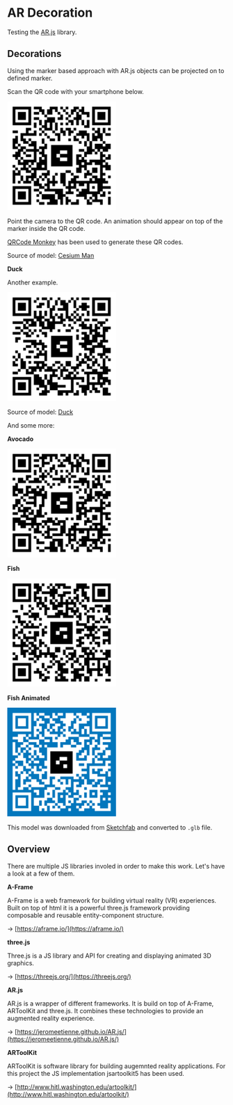 # AR Decoration

Testing the [AR.js](https://jeromeetienne.github.io/AR.js/) library.

## Decorations

Using the marker based approach with AR.js objects can be projected on to defined marker.

Scan the QR code with your smartphone below.

<img src="/assets/qr-code-example.png" width="250">

Point the camera to the QR code. An animation should appear on top of the marker inside the QR code.

[QRCode Monkey](https://www.qrcode-monkey.com/de) has been used to generate these QR codes.

Source of model: [Cesium Man](https://github.com/KhronosGroup/glTF-Sample-Models/tree/master/2.0/CesiumMan)

**Duck**

Another example.

<img src="/assets/qr-code-duck.png" width="250">

Source of model: [Duck](https://github.com/KhronosGroup/glTF-Sample-Models/tree/master/2.0/Duck)

And some more:

**Avocado**

<img src="/assets/qr-code-avocado.png" width="250">

**Fish**

<img src="/assets/qr-code-fish.png" width="250">

**Fish Animated**

<img src="/assets/qr-code-fish2-blue.png" width="250">

This model was downloaded from [Sketchfab](https://sketchfab.com/3d-models/fish-ae9089d355d244aebd9abee4da7d35af) and converted to `.glb` file.

## Overview

There are multiple JS libraries involed in order to make this work. Let's have a look at a few of them.

**A-Frame**

A-Frame is a web framework for building virtual reality (VR) experiences. Built on top of html it is a powerful three.js framework providing composable and reusable entity-component structure.

-> [https://aframe.io/](https://aframe.io/)

**three.js**

Three.js is a JS library and API for creating and displaying animated 3D graphics.

-> [https://threejs.org/](https://threejs.org/)

**AR.js**

AR.js is a wrapper of different frameworks. It is build on top of A-Frame, ARToolKit and three.js. It combines these technologies to provide an augmented reality experience.

-> [https://jeromeetienne.github.io/AR.js/](https://jeromeetienne.github.io/AR.js/)

**ARToolKit**

ARToolKit is software library for building augemnted reality applications. For this project the JS implementation jsartoolkit5 has been used.

-> [http://www.hitl.washington.edu/artoolkit/](http://www.hitl.washington.edu/artoolkit/)
